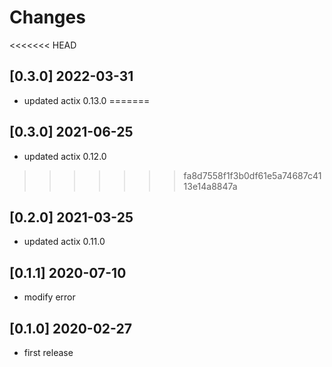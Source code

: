 # Changes

<<<<<<< HEAD
## [0.3.0] 2022-03-31
* updated actix 0.13.0
=======
## [0.3.0] 2021-06-25

* updated actix 0.12.0
>>>>>>> fa8d7558f1f3b0df61e5a74687c4113e14a8847a

## [0.2.0] 2021-03-25

* updated actix 0.11.0
## [0.1.1] 2020-07-10

* modify error

## [0.1.0] 2020-02-27

* first release